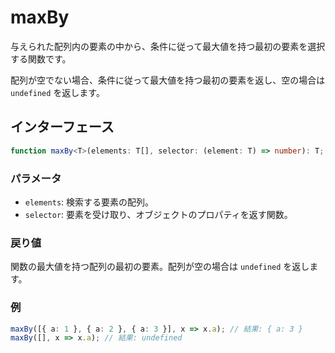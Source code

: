 # maxBy

与えられた配列内の要素の中から、条件に従って最大値を持つ最初の要素を選択する関数です。

配列が空でない場合、条件に従って最大値を持つ最初の要素を返し、空の場合は `undefined` を返します。

## インターフェース

```typescript
function maxBy<T>(elements: T[], selector: (element: T) => number): T;
```

### パラメータ

- `elements`: 検索する要素の配列。
- `selector`: 要素を受け取り、オブジェクトのプロパティを返す関数。

### 戻り値

関数の最大値を持つ配列の最初の要素。配列が空の場合は `undefined` を返します。

### 例

```typescript
maxBy([{ a: 1 }, { a: 2 }, { a: 3 }], x => x.a); // 結果: { a: 3 }
maxBy([], x => x.a); // 結果: undefined
```
